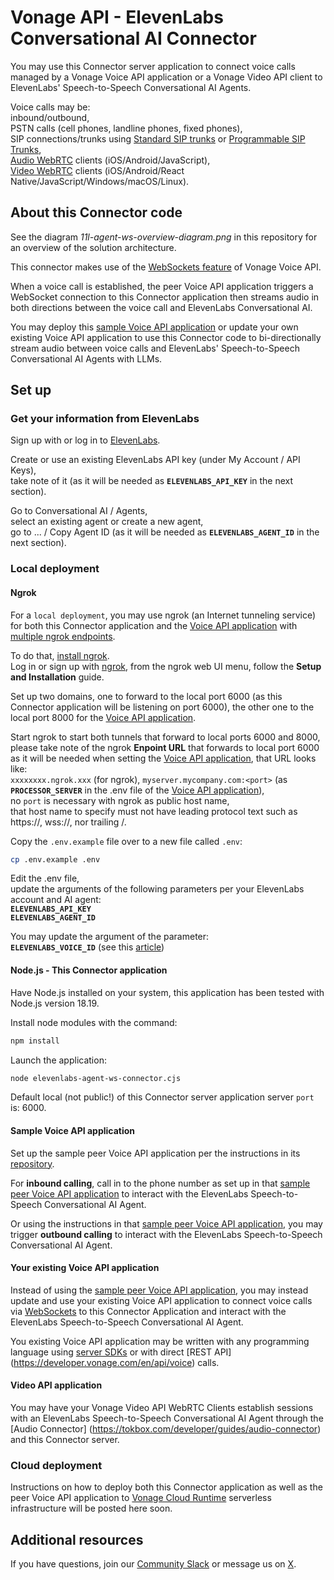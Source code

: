 # Vonage API - ElevenLabs Conversational AI Connector

You may use this Connector server application to connect voice calls managed by a Vonage Voice API application or a Vonage Video API client to ElevenLabs' Speech-to-Speech Conversational AI Agents.

Voice calls may be:</br>
inbound/outbound,</br>
PSTN calls (cell phones, landline phones, fixed phones),</br>
SIP connections/trunks using [Standard SIP trunks](https://developer.vonage.com/en/sip/overview) or [Programmable SIP Trunks](https://developer.vonage.com/en/voice/voice-api/concepts/programmable-sip),</br>
[Audio WebRTC](https://developer.vonage.com/en/vonage-client-sdk/overview) clients (iOS/Android/JavaScript),</br>
[Video WebRTC](https://tokbox.com/developer/sdks) clients (iOS/Android/React Native/JavaScript/Windows/macOS/Linux).

## About this Connector code

See the diagram _11l-agent-ws-overview-diagram.png_ in this repository for an overview of the solution architecture.

This connector makes use of the [WebSockets feature](https://developer.vonage.com/en/voice/voice-api/concepts/websockets) of Vonage Voice API.</br>

When a voice call is established, the peer Voice API application triggers a WebSocket connection to this Connector application then streams audio in both directions between the voice call and ElevenLabs Conversational AI. 

You may deploy this [sample Voice API application](https://github.com/nexmo-se/voice-to-ai-engines) or update your own existing Voice API application to use this Connector code to bi-directionally stream audio between voice calls and ElevenLabs' Speech-to-Speech Conversational AI Agents with LLMs.

## Set up

### Get your information from ElevenLabs

Sign up with or log in to [ElevenLabs](https://elevenlabs.io/app).</br>

Create or use an existing ElevenLabs API key (under My Account / API Keys),</br>
take note of it (as it will be needed as **`ELEVENLABS_API_KEY`** in the next section).</br>

Go to Conversational AI / Agents,</br>
select an existing agent or create a new agent,</br>
go to ... / Copy Agent ID (as it will be needed as **`ELEVENLABS_AGENT_ID`** in the next section).

### Local deployment

#### Ngrok

For a `local deployment`, you may use ngrok (an Internet tunneling service) for both this Connector application and the [Voice API application](https://github.com/nexmo-se/voice-to-ai-engines) with [multiple ngrok endpoints](https://ngrok.com/docs/agent/config/v3/#multiple-endpoints).

To do that, [install ngrok](https://ngrok.com/downloads).</br>
Log in or sign up with [ngrok](https://ngrok.com/), from the ngrok web UI menu, follow the **Setup and Installation** guide.

Set up two domains, one to forward to the local port 6000 (as this Connector application will be listening on port 6000), the other one to the local port 8000 for the [Voice API application](https://github.com/nexmo-se/voice-to-ai-engines).

Start ngrok to start both tunnels that forward to local ports 6000 and 8000,</br>
please take note of the ngrok **Enpoint URL** that forwards to local port 6000 as it will be needed when setting the [Voice API application](https://github.com/nexmo-se/voice-to-ai-engines),
that URL looks like:</br>
`xxxxxxxx.ngrok.xxx` (for ngrok), `myserver.mycompany.com:<port>`  (as **`PROCESSOR_SERVER`** in the .env file of the [Voice API application](https://github.com/nexmo-se/voice-to-ai-engines)),</br>
no `port` is necessary with ngrok as public host name,</br>
that host name to specify must not have leading protocol text such as https://, wss://, nor trailing /.

Copy the `.env.example` file over to a new file called `.env`:
```bash
cp .env.example .env 
```

Edit the .env file,<br>
update the arguments of the following parameters per your ElevenLabs account and AI agent:</br>
**`ELEVENLABS_API_KEY`**</br>
**`ELEVENLABS_AGENT_ID`**</br>

You may update the argument of the parameter:</br>
**`ELEVENLABS_VOICE_ID`** (see this [article](https://help.elevenlabs.io/hc/en-us/articles/14599760033937-How-do-I-find-my-voices-ID-of-my-voices-via-the-website-and-through-the-API))</br>

#### Node.js - This Connector application

Have Node.js installed on your system, this application has been tested with Node.js version 18.19.<br>

Install node modules with the command:<br>
 ```bash
npm install
```

Launch the application:<br>
```bash
node elevenlabs-agent-ws-connector.cjs
```

Default local (not public!) of this Connector server application server `port` is: 6000.

#### Sample Voice API application

Set up the sample peer Voice API application per the instructions in its [repository](https://github.com/nexmo-se/voice-to-ai-engines).

For **inbound calling**, call in to the phone number as set up in that [sample peer Voice API application](https://github.com/nexmo-se/voice-to-ai-engines) to interact with the ElevenLabs Speech-to-Speech Conversational AI Agent.

Or using the instructions in that [sample peer Voice API application](https://github.com/nexmo-se/voice-to-ai-engines), you may trigger **outbound calling** to interact with the ElevenLabs Speech-to-Speech Conversational AI Agent.

#### Your existing Voice API application

Instead of using the [sample peer Voice API application](https://github.com/nexmo-se/voice-to-ai-engines), you may instead update and use your existing Voice API application to connect voice calls via [WebSockets](https://developer.vonage.com/en/voice/voice-api/concepts/websockets) to this Connector Application and interact with the ElevenLabs Speech-to-Speech Conversational AI Agent.

You existing Voice API application may be written with any programming language using [server SDKs](https://developer.vonage.com/en/tools) or with direct [REST API] (https://developer.vonage.com/en/api/voice) calls.

#### Video API application

You may have your Vonage Video API WebRTC Clients establish sessions with an ElevenLabs Speech-to-Speech Conversational AI Agent through the [Audio Connector] (https://tokbox.com/developer/guides/audio-connector) and this Connector server.

### Cloud deployment

Instructions on how to deploy both this Connector application as well as the peer Voice API application to [Vonage Cloud Runtime](https://developer.vonage.com/en/vonage-cloud-runtime/getting-started/technical-details) serverless infrastructure will be posted here soon.

## Additional resources

If you have questions, join our [Community Slack](https://developer.vonage.com/community/slack) or message us on [X](https://twitter.com/VonageDev?adobe_mc=MCMID%3D61117212728348884173699984659581708157%7CMCORGID%3DA8833BC75245AF9E0A490D4D%2540AdobeOrg%7CTS%3D1740259490).
